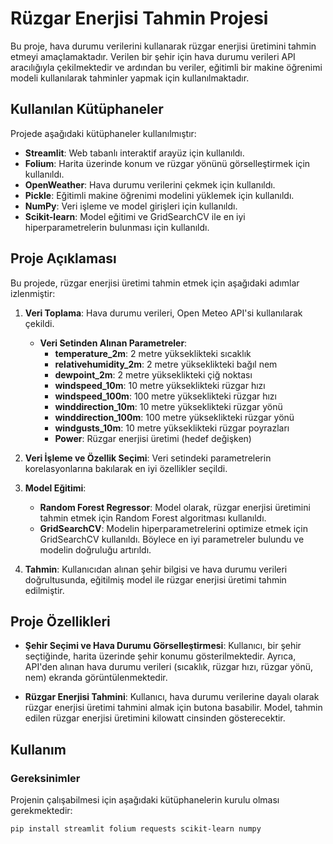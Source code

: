 # Rüzgar Enerjisi Tahmin Projesi

Bu proje, hava durumu verilerini kullanarak rüzgar enerjisi üretimini tahmin etmeyi amaçlamaktadır. Verilen bir şehir için hava durumu verileri API aracılığıyla çekilmektedir ve ardından bu veriler, eğitimli bir makine öğrenimi modeli kullanılarak tahminler yapmak için kullanılmaktadır.

## Kullanılan Kütüphaneler

Projede aşağıdaki kütüphaneler kullanılmıştır:

- **Streamlit**: Web tabanlı interaktif arayüz için kullanıldı.
- **Folium**: Harita üzerinde konum ve rüzgar yönünü görselleştirmek için kullanıldı.
- **OpenWeather**: Hava durumu verilerini çekmek için kullanıldı.
- **Pickle**: Eğitimli makine öğrenimi modelini yüklemek için kullanıldı.
- **NumPy**: Veri işleme ve model girişleri için kullanıldı.
- **Scikit-learn**: Model eğitimi ve GridSearchCV ile en iyi hiperparametrelerin bulunması için kullanıldı.

## Proje Açıklaması

Bu projede, rüzgar enerjisi üretimi tahmin etmek için aşağıdaki adımlar izlenmiştir:

1. **Veri Toplama**: Hava durumu verileri, Open Meteo API'si kullanılarak çekildi.
   - **Veri Setinden Alınan Parametreler**:
     - **temperature_2m**: 2 metre yükseklikteki sıcaklık
     - **relativehumidity_2m**: 2 metre yükseklikteki bağıl nem
     - **dewpoint_2m**: 2 metre yükseklikteki çiğ noktası
     - **windspeed_10m**: 10 metre yükseklikteki rüzgar hızı
     - **windspeed_100m**: 100 metre yükseklikteki rüzgar hızı
     - **winddirection_10m**: 10 metre yükseklikteki rüzgar yönü
     - **winddirection_100m**: 100 metre yükseklikteki rüzgar yönü
     - **windgusts_10m**: 10 metre yükseklikteki rüzgar poyrazları
     - **Power**: Rüzgar enerjisi üretimi (hedef değişken)

2. **Veri İşleme ve Özellik Seçimi**: Veri setindeki parametrelerin korelasyonlarına bakılarak en iyi özellikler seçildi.

3. **Model Eğitimi**:
   - **Random Forest Regressor**: Model olarak, rüzgar enerjisi üretimini tahmin etmek için Random Forest algoritması kullanıldı.
   - **GridSearchCV**: Modelin hiperparametrelerini optimize etmek için GridSearchCV kullanıldı. Böylece en iyi parametreler bulundu ve modelin doğruluğu artırıldı.

4. **Tahmin**: Kullanıcıdan alınan şehir bilgisi ve hava durumu verileri doğrultusunda, eğitilmiş model ile rüzgar enerjisi üretimi tahmin edilmiştir.

## Proje Özellikleri

- **Şehir Seçimi ve Hava Durumu Görselleştirmesi**:
  Kullanıcı, bir şehir seçtiğinde, harita üzerinde şehir konumu gösterilmektedir. Ayrıca, API'den alınan hava durumu verileri (sıcaklık, rüzgar hızı, rüzgar yönü, nem) ekranda görüntülenmektedir.

- **Rüzgar Enerjisi Tahmini**:
  Kullanıcı, hava durumu verilerine dayalı olarak rüzgar enerjisi üretimi tahmini almak için butona basabilir. Model, tahmin edilen rüzgar enerjisi üretimini kilowatt cinsinden gösterecektir.

## Kullanım

### Gereksinimler

Projenin çalışabilmesi için aşağıdaki kütüphanelerin kurulu olması gerekmektedir:

```bash
pip install streamlit folium requests scikit-learn numpy
